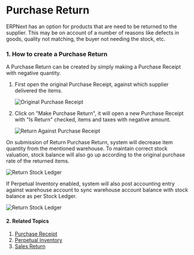 <!-- add-breadcrumbs -->
# Purchase Return

ERPNext has an option for products that are need to be returned to the
supplier. This may be on account of a number of reasons like defects in goods,
quality not matching, the buyer not needing the stock, etc.

### 1. How to create a Purchase Return
A Purchase Return can be created by simply making a Purchase Receipt with negative quantity.

1. First open the original Purchase Receipt, against which supplier delivered the items.

    <img class="screenshot" alt="Original Purchase Receipt" src="{{docs_base_url}}/assets/img/stock/purchase-return-original-purchase-receipt.png">

1. Click on "Make Purchase Return", it will open a new Purchase Receipt with "Is Return" checked, items and taxes with negative amount.

    <img class="screenshot" alt="Return Against Purchase Receipt" src="{{docs_base_url}}/assets/img/stock/purchase-return-against-purchase-receipt.png">

On submission of Return Purchase Return, system will decrease item quantity from the mentioned warehouse. To maintain correct stock valuation, stock balance will also go up according to the original purchase rate of the returned items.

<img class="screenshot" alt="Return Stock Ledger" src="{{docs_base_url}}/assets/img/stock/purchase-return-stock-ledger.png">

If Perpetual Inventory enabled, system will also post accounting entry against warehouse account to sync warehouse account balance with stock balance as per Stock Ledger.

<img class="screenshot" alt="Return Stock Ledger" src="{{docs_base_url}}/assets/img/stock/purchase-return-general-ledger.png">

#### 2. Related Topics
1. [Purchase Receipt](/docs/user/manual/en/stock/purchase-receipt)
1. [Perpetual Inventory](/docs/user/manual/en/stock/perpetual-inventory)
1. [Sales Return](/docs/user/manual/en/stock/sales-return)